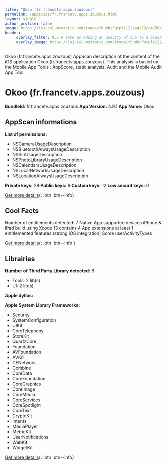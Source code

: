 ```yaml
---
title: "Okoo (fr.francetv.apps.zouzous)"
permalink: /apps/ios/fr.francetv.apps.zouzous.html
layout: single
author_profile: false
image: https://is1-ssl.mzstatic.com/image/thumb/Purple122/v4/79/c4/58/79c458fe-5dab-5001-3fe5-291a2a7ae3b3/AppIcon-0-0-1x_U007emarketing-0-0-0-7-0-0-sRGB-0-0-0-GLES2_U002c0-512MB-85-220-0-0.png/512x512bb.jpg
header: 
     overlay_filter: 0.5 # same as adding an opacity of 0.5 to a black background
     overlay_image: https://is1-ssl.mzstatic.com/image/thumb/Purple122/v4/79/c4/58/79c458fe-5dab-5001-3fe5-291a2a7ae3b3/AppIcon-0-0-1x_U007emarketing-0-0-0-7-0-0-sRGB-0-0-0-GLES2_U002c0-512MB-85-220-0-0.png/512x512bb.jpg
---
```

Okoo (fr.francetv.apps.zouzous) AppScan description of the content of the iOS application Okoo (fr.francetv.apps.zouzous). This analysis is based on the Mobile App Tools : AppScore, static analysis, Audit and the Mobile Audit App Tool.

# Okoo (fr.francetv.apps.zouzous)

**BundleId:** fr.francetv.apps.zouzous
**App Version:** 4.9.1
**App Name:** Okoo


## AppScan informations 

**List of permissions:** 
- NSCameraUsageDescription
- NSBluetoothAlwaysUsageDescription
- NSSiriUsageDescription
- NSPhotoLibraryUsageDescription
- NSCalendarsUsageDescription
- NSLocalNetworkUsageDescription
- NSLocationAlwaysUsageDescription
  
  
**Private keys:** 29
**Public keys:** 8
**Custom keys:** 12
**Low securit keys:** 0
  
[Get more details](/pricing.html){: .btn .btn--info}

## Cool Facts

Number of entitlements detected: 7
Native App
supported devices iPhone & iPad
build using Xcode 13
contains 4 App extensions
at least 1 entitlemented features (strong iOS integration)
Some userActivityTypes
  
[Get more details](/pricing.html){: .btn .btn--info }

## Librairies 
**Number of Third Party Library detected:** 6
- Tools: 2 lib(s)
- UI: 2 lib(s)


**Apple dylibs:**


**Apple System Library Frameworks:**
- Security
- SystemConfiguration
- UIKit
- CoreTelephony
- StoreKit
- QuartzCore
- Foundation
- AVFoundation
- AVKit
- CFNetwork
- Combine
- CoreData
- CoreFoundation
- CoreGraphics
- CoreImage
- CoreMedia
- CoreServices
- CoreSpotlight
- CoreText
- CryptoKit
- Intents
- MediaPlayer
- MetricKit
- UserNotifications
- WebKit
- WidgetKit


  
[Get more details](/pricing.html){: .btn .btn--info}

